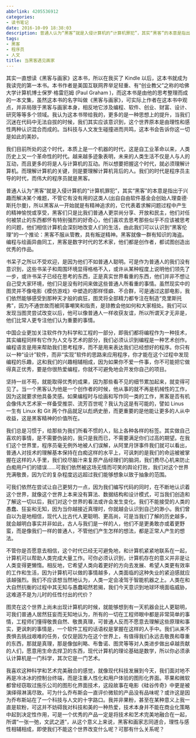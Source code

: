 ```yaml
---
abbrlink: 4205536912
categories:
- 读书笔记
date: 2016-10-09 18:38:03
description: 普通人认为“黑客”就是入侵计算机的“计算机罪犯”，其实“黑客”的本意是指出于兴趣而解决某个难题，不管它有没有用的这类人(出自自由软件基金会创始人理查德·斯托尔曼)，所以黑客从一开始就是有精神追求的，它代表着求解问题过程中产生的精神愉悦或享受，黑客们只是比我们普通人更崇尚分享、开放和民主，他们对任何被禁止的东西都怀有特别强烈的好奇心，他们喜欢去思考那些似乎不应该被思考的问题，他们相信计算机会深刻地改变人们的生活，由此我们可以认识到“黑客伦理”的一个推论：黑客不服从管教，具有叛逆精神;图灵在这个世界上尚未出现计算机的时候，就能够想到有一天机器会比人更聪明，可我们普通人居然狂妄而无知地认为，所有的一切在工程师眼中都是非常简单的事情，工程师们懂得敬畏自然、敬畏真理，可普通人反而不愿意去理解这些原理和事实，更讽刺的事情是，一个软件工程的话语权是掌握在这样的人手中;我们从来不畏惧去挑战艰难的任务，仅仅是因为在这个世界上，有值得我们永远去敬畏和尊重的东西，那就是真理，那是像伽利略、布鲁诺、图灵等等对人类进步做出卓越贡献的人们，愿意用生命去捍卫的东西，现代计算机的理论基础是数学，所以你必须承认计算机是一门科学，其次它是一门艺术
tags:
- 黑客
- 程序员
- 人文
title: 当黑客遇见画家
---
```


其实一直想读《黑客与画家》这本书，所以在我买了 Kindle 以后，这本书就成为我读完的第一本书。本书作者是美国互联网界举足轻重、有“创业教父”之称的哈佛大学计算机博士保罗·格雷厄姆 (Paul Graham )，而这本书是由他的思考整理而成的一本文集，虽然这本书的名字叫做《黑客与画家》，可实际上作者在这本书中观点，并非局限于黑客与画家本身，相反地它涉及编程、软件、创业、财富、设计、研究等等多个领域。我认为这本书带给我的，更多的是一种思想上的提升，当我们沉迷在代码中无法自拔的时候，我们其实应该意识到，这个世界原本是由理性和感性两种认识混合而成的。当科技与人文发生碰撞进而共鸣，这本书会告诉你这一切是如此的美妙。

<!--more-->

我们目前所处的这个时代，本质上是一个机器的时代，这是自工业革命以来，人类历史上又一个革命性的时代。越来越多迹象表明，未来的人类生活不仅是人与人的互动，而且更多的将是人与计算机的互动。所以想要把握这个时代，就必须理解计算机。而理解计算机的关键，则是要理解计算机背后的人。我们的时代是程序员主导的时代，而伟大的程序员就是黑客。

普通人认为“黑客”就是入侵计算机的“计算机罪犯”，其实“黑客”的本意是指出于兴趣而解决某个难题，不管它有没有用的这类人(出自自由软件基金会创始人理查德·斯托尔曼)，所以黑客从一开始就是有精神追求的，它代表着求解问题过程中产生的精神愉悦或享受，黑客们只是比我们普通人更崇尚分享、开放和民主，他们对任何被禁止的东西都怀有特别强烈的好奇心，他们喜欢去思考那些似乎不应该被思考的问题，他们相信计算机会深刻地改变人们的生活，由此我们可以认识到“黑客伦理”的一个推论：黑客不服从管教，具有叛逆精神。黑客就像一群有知识的海盗。编程与绘画异曲同工，黑客是数字时代的艺术家，他们都是创作者，都试图创造出优秀的作品。

书呆子之所以不受欢迎，是因为他们不如普通人聪明。可是作为普通人的我们没有意识到，这些书呆子和周围环境显得格格不入，或许从某种程度上说明他们领先了一步，或许书呆子已经在思考的东西，正是真实世界看重的东西，他们并非不想让自己受大家环境，他们只是没有时间来做这些普通人所看重的事情。虽然现实中的图灵并不像电影《模仿游戏》中塑造的那样怪癖、不合群，可是通过这部电影，我们依然能够感受到那种天才般的疯狂，图灵将全部精力都专注在制造“克里斯托弗”，因为不通世故而被同事嘲笑和指责，是琼教会他如何和大家相处。我们可以发现当图灵尝试改变以后，他可以像普通人一样收获友谊，所以所谓天才无非是，他们比常人更专注他们认为重要的事情。

中国企业更加关注软件作为科学和工程的一部分，即我们都将编程作为一种技术，其实编程同样有它作为人文与艺术的部分，我们必须认识到编程是一种艺术创作。编程语言是用来帮助我们思考程序，而不是用来表达我们已经想好的程序。你只有以一种“设计”软件，而非“实现”软件的思路来应用程序，你才能在这个过程中发现编程的乐趣，这和我们的兴趣相辅相成，因为如果你不爱一件事，你不可能把它做得真正优秀，要是你很热爱编程，你就不可避免地会开发你自己的项目。

坚持一丝不苟，就能取得优秀的成果，因为那些看不见的细节累加起来，就变得可见了。当一个黑客认为他是一个创作者的时候，他从事的就不再是机械性的工作，因为这就要求他具备灵感。如果编程时与绘画和写作同一类的工作，黑客是否有机会像伟大艺术家一样备受推崇、流芳百世呢？我认为这是有可能的，譬如 Linus 一生有 Linux 和 Git 两个作品就足以彪炳史册，而更重要的是他能让更多的人从中收益，这是黑客精神的价值所在。

我们总是习惯于，给那些为我们所看不惯的人，贴上各种各样的标签。其实做自己喜欢的事情，是不需要伪装的，我只是我而已，不需要满足你们过高的期望。在我们这个世界里，程序员毫无例外地被人们误解，从阿里月饼事件我们就可以看出，普通人对技术的理解基本保持在白痴这样的水平上，可讽刺的是我们的命运被被掌握在这样的人手里，我们绞尽脑汁来复原产品经理们的脑洞，我们费尽心机来防止白痴用户们的错误……可我们依然被这场无情而可笑的舆论打败，我们对这个世界充满敬畏，因为它的复杂程度远远超过我们能够想象以致于抽象的范围。

可我们依然在尝试让自己更努力一点，因为我们编写代码的同时，在不断地认识着这个世界，就像这个世界上本来没有算法、数据结构和设计模式，可当我们创造和了解这一切以后，我们对这个世界的看法或许会发生变化。我们不能接受的人类的愚蠢、狂妄和无知，因为当你越接近真理时，你就越会认识到自己的渺小。我们曾自以为是地相信，现代人比古代人更聪明、更高尚，可是当我们了解的历史越多，就会越明白事实并非如此，古人与我们是一样的人，他们不是更勇敢亦或着更野蛮，而是像我们一样的普通人，不管他们产生怎样的想法，都是正常人产生的想法。

不管你是否愿意去相信，这个时代已经无可避免地，和计算机紧紧地联系在一起，计算机可以帮助人类完成大量工作。可你必须认识到，计算机存在的意义并非是让人类变得更懒惰。相反地，它希望人类向着更好的方向去发展、希望人类更有效率的工作和生活，因为计算机可以做的事情越多，人类面临的这种失业的紧迫感就应该越强烈。我们不应该想当然地认为，人类一定会凌驾于智能机器之上。人类在和大自然抗衡的过程中其无知与愚蠢昭然若揭，我们今天意识到地球环境面临威胁，这难道不是为儿时的任性付出的代价？

图灵在这个世界上尚未出现计算机的时候，就能够想到有一天机器会比人更聪明，可我们普通人居然狂妄而无知地认为，所有的一切在工程师眼中都是非常简单的事情，工程师们懂得敬畏自然、敬畏真理，可普通人反而不愿意去理解这些原理和事实，更讽刺的事情是，一个软件工程的话语权是掌握在这样的人手中。我们从来不畏惧去挑战艰难的任务，仅仅是因为在这个世界上，有值得我们永远去敬畏和尊重的东西，那就是真理，那是像伽利略、布鲁诺、图灵等等对人类进步做出卓越贡献的人们，愿意用生命去捍卫的东西，现代计算机的理论基础是数学，所以你必须承认计算机是一门科学，其次它是一门艺术。

我喜欢这种科学和艺术完美融合的感觉，就像现代科技发展到今天，我们面对地不再是冷冰冰的控制台终端，而是注重人性化和用户体验的图形化界面。苹果和微软都曾经窃取过施乐公司的图形化界面技术，这段故事在电影《硅谷传奇》中更是被演绎得淋漓尽致。可为什么乔布斯会一直评价微软的产品没有品味呢？或许这是因为乔布斯站在了一个科技与人文的十字路口。我并非果粉，甚至在某种意义上我一直是软粉，可这并不妨碍我对科技和美的一种热爱，技术本身并不能在商业化策略中起到决定性作用，可是一个优秀的产品一定是将技术和艺术完美地融合在一起，所谓“一张一弛，文武之道”，从这个意义上来说，黑客和画家志同道合，理性与感性相辅相成，即使我们不能这个世界改变什么呢？可那有什么关系呢？